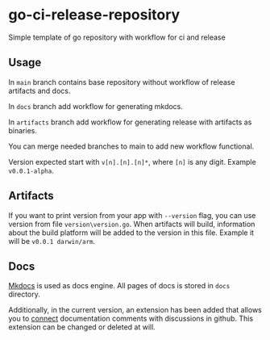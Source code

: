 # go-ci-release-repository

Simple template of go repository with workflow for ci and release

## Usage

In ``main`` branch contains base repository without workflow of release artifacts and docs.

In ``docs`` branch add workflow for generating mkdocs.

In ``artifacts`` branch add workflow for generating release with artifacts as binaries.

You can merge needed branches to main to add new workflow functional.

Version expected start with ``v[n].[n].[n]*``, where ``[n]`` is any digit. Example ``v0.0.1-alpha``.

## Artifacts

If you want to print version from your app with `--version` flag, you can use version from file `version\version.go`.
When artifacts will build, information about the build platform will be added to the version in this file. 
Example it will be `v0.0.1 darwin/arm`.

## Docs

[Mkdocs](https://github.com/squidfunk/mkdocs-material) is used as docs engine. All pages of docs is stored in ```docs``` directory.

Additionally, in the current version, an extension has been added that allows you
to [connect](https://squidfunk.github.io/mkdocs-material/setup/adding-a-comment-system/?h=comme) documentation comments
with discussions in github. This extension can be changed or deleted at will.